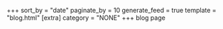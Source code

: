 +++
sort_by = "date"
paginate_by = 10
generate_feed = true
template = "blog.html"
[extra]
category = "NONE"
+++
blog page
<!-- more -->
